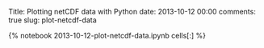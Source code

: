 Title: Plotting netCDF data with Python
date: 2013-10-12 00:00
comments: true
slug: plot-netcdf-data

{% notebook 2013-10-12-plot-netcdf-data.ipynb cells[:] %}
